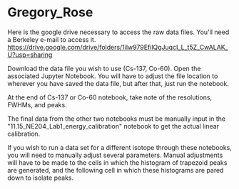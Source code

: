 # Gregory_Rose

Here is the google drive necessary to access the raw data files. You'll need a Berkeley e-mail to access it.
https://drive.google.com/drive/folders/1ilw979EfilQgJuqcI_L_t5Z_CwALAK_U?usp=sharing

Download the data file you wish to use (Cs-137, Co-60). Open the associated Jupyter Notebook. You will have to adjust the file location to wherever you have saved the data file, but after that, just run the notebook.

At the end of Cs-137 or Co-60 notebook, take note of the resolutions, FWHMs, and peaks.

The final data from the other two notebooks must be manually input in the "11.15_NE204_Lab1_energy_calibration" notebook to get the actual linear calibration.

If you wish to run a data set for a different isotope through these notebooks, you will need to manually adjust several parameters. Manual adjustments will have to be made to the cells in which the histogram of trapezoid peaks are generated, and the following cell in which these histograms are pared down to isolate peaks. 
